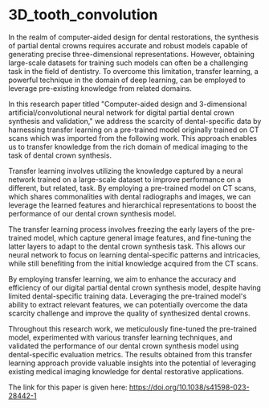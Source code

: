 # 3D_tooth_convolution

In the realm of computer-aided design for dental restorations, the synthesis of partial dental crowns requires accurate and robust models capable of generating precise three-dimensional representations. However, obtaining large-scale datasets for training such models can often be a challenging task in the field of dentistry. To overcome this limitation, transfer learning, a powerful technique in the domain of deep learning, can be employed to leverage pre-existing knowledge from related domains.

In this research paper titled "Computer-aided design and 3-dimensional artificial/convolutional neural network for digital partial dental crown synthesis and validation," we address the scarcity of dental-specific data by harnessing transfer learning on a pre-trained model originally trained on CT scans which was imported from the following work. This approach enables us to transfer knowledge from the rich domain of medical imaging to the task of dental crown synthesis.

Transfer learning involves utilizing the knowledge captured by a neural network trained on a large-scale dataset to improve performance on a different, but related, task. By employing a pre-trained model on CT scans, which shares commonalities with dental radiographs and images, we can leverage the learned features and hierarchical representations to boost the performance of our dental crown synthesis model.

The transfer learning process involves freezing the early layers of the pre-trained model, which capture general image features, and fine-tuning the latter layers to adapt to the dental crown synthesis task. This allows our neural network to focus on learning dental-specific patterns and intricacies, while still benefiting from the initial knowledge acquired from the CT scans.

By employing transfer learning, we aim to enhance the accuracy and efficiency of our digital partial dental crown synthesis model, despite having limited dental-specific training data. Leveraging the pre-trained model's ability to extract relevant features, we can potentially overcome the data scarcity challenge and improve the quality of synthesized dental crowns.

Throughout this research work, we meticulously fine-tuned the pre-trained model, experimented with various transfer learning techniques, and validated the performance of our dental crown synthesis model using dental-specific evaluation metrics. The results obtained from this transfer learning approach provide valuable insights into the potential of leveraging existing medical imaging knowledge for dental restorative applications.

The link for this paper is given here: 
https://doi.org/10.1038/s41598-023-28442-1
 
